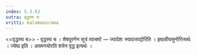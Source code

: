 ```yaml
---
index: 5.3.62
sutra: वृद्धस्य च
vritti: balamanorama
---
```


<<वृद्धस्य च>> - वृद्धस्य च । शेषपूरणेन सूत्रं व्याचष्टे — ज्यादेशः स्यादजाद्योरिति । इष्ठन्नीयसुनोरित्यर्थः । ज्येष्ठ इति । अयमनयोरति शयेन वृद्ध इत्यर्थः । 